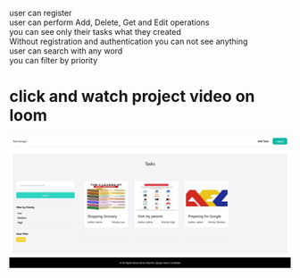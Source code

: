 user can register<br>
user can perform Add, Delete, Get and Edit operations <br>
you can see only their tasks what they created <br>
Without registration and authentication you can not see anything <br>
user can search with any word<br>
you can filter by priority <br>


# click and watch project video on loom
[![Watch the video](task_manager.jpg)](https://www.loom.com/share/cc7e699b0e0849669777aff9c2912c33?sid=0d53c5f8-9782-45c3-987a-144b0317a2f7)